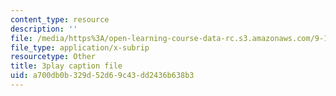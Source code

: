```yaml
---
content_type: resource
description: ''
file: /media/https%3A/open-learning-course-data-rc.s3.amazonaws.com/9-13-the-human-brain-spring-2019/a700db0b329d52d69c43dd2436b638b3_YpcIKKoDxLg.vtt
file_type: application/x-subrip
resourcetype: Other
title: 3play caption file
uid: a700db0b-329d-52d6-9c43-dd2436b638b3
---
```

